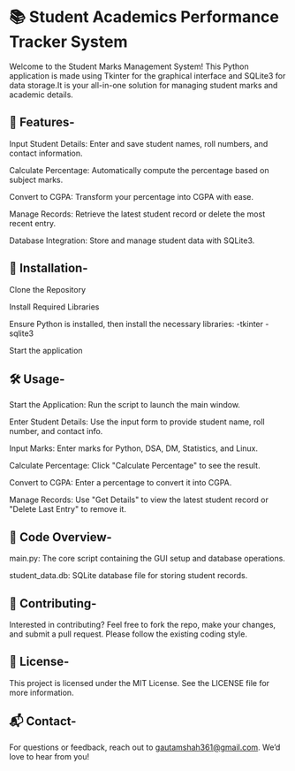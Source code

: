 <h1>📚 Student Academics Performance Tracker System</h1>

Welcome to the Student Marks Management System! This Python application is made using Tkinter for the graphical interface and SQLite3 for data storage.It is your all-in-one solution for managing student marks and academic details. 


<h2>🌟 Features-</h2>


 Input Student Details: Enter and save student names, roll numbers, and contact information.

 Calculate Percentage: Automatically compute the percentage based on subject marks.

 Convert to CGPA: Transform your percentage into CGPA with ease.

 Manage Records: Retrieve the latest student record or delete the most recent entry.

 Database Integration: Store and manage student data with SQLite3.




<h2>🚀 Installation-</h2>


Clone the Repository


Install Required Libraries


Ensure Python is installed, then install the necessary libraries:
-tkinter
-sqlite3

Start the application 

<h2>🛠️ Usage-</h2>

Start the Application: Run the script to launch the main window.

Enter Student Details: Use the input form to provide student name, roll number, and contact info.

Input Marks: Enter marks for Python, DSA, DM, Statistics, and Linux.

Calculate Percentage: Click "Calculate Percentage" to see the result.

Convert to CGPA: Enter a percentage to convert it into CGPA.

Manage Records: Use "Get Details" to view the latest student record or "Delete Last Entry" to remove it.


<h2>📂 Code Overview-</h2>

main.py: The core script containing the GUI setup and database operations.

student_data.db: SQLite database file for storing student records.


<h2>🤝 Contributing-</h2>

Interested in contributing? Feel free to fork the repo, make your changes, and submit a pull request. Please follow the existing coding style.


<h2>📝 License-</h2>

This project is licensed under the MIT License. See the LICENSE file for more information.


<h2>📬 Contact-</h2>

For questions or feedback, reach out to gautamshah361@gmail.com. We’d love to hear from you!
